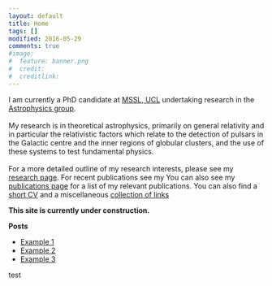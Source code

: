 ```yaml
---
layout: default
title: Home
tags: []
modified: 2016-05-29
comments: true
#image:
#  feature: banner.png
#  credit:
#  creditlink:
---
```


I am currently a PhD candidate at [MSSL, UCL](http://www.ucl.ac.uk/mssl) undertaking research in the [Astrophysics group](http://www.ucl.ac.uk/mssl/astro). <br> <br>
My research is in theoretical astrophysics, primarily on general relativity and in particular the relativistic factors which relate to the detection of pulsars in the Galactic centre and the inner regions of globular clusters, and the use of these systems to test fundamental physics. <br> <br>
For a more detailed outline of my research interests, please see my [research page](http://www.ucl.ac.uk/mssl). For recent publications see my You can also see my [publications page](http://www.ucl.ac.uk/mssl) for a list of my relevant publications. You can also find a [short CV](http://www.ucl.ac.uk/mssl) and a miscellaneous [collection of links](http://www.ucl.ac.uk/mssl)


**This site is currently under construction.**


**Posts**

* [Example 1](http://www.ucl.ac.uk/mssl)
* [Example 2](http://www.ucl.ac.uk/mssl)
* [Example 3](http://www.ucl.ac.uk/mssl)

test
